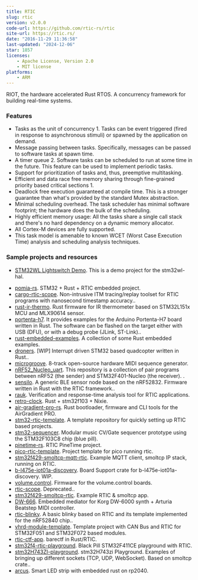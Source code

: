```yaml
---
title: RTIC
slug: rtic
version: v2.0.0
code-url: https://github.com/rtic-rs/rtic
site-url: https://rtic.rs/
date: "2016-11-29 11:36:58"
last-updated: "2024-12-06"
star: 1857
licenses:
    - Apache License, Version 2.0
    - MIT license
platforms:
    - ARM
---
```

RIOT, the hardware accelerated Rust RTOS. A concurrency framework for building real-time systems.

<!--more-->

### Features

- Tasks as the unit of concurrency 1. Tasks can be event triggered (fired in response to asynchronous stimuli) or spawned by the application on demand.
- Message passing between tasks. Specifically, messages can be passed to software tasks at spawn time.
- A timer queue 2. Software tasks can be scheduled to run at some time in the future. This feature can be used to implement periodic tasks.
- Support for prioritization of tasks and, thus, preemptive multitasking.
- Efficient and data race free memory sharing through fine-grained priority based critical sections 1.
- Deadlock free execution guaranteed at compile time. This is a stronger guarantee than what's provided by the standard Mutex abstraction.
- Minimal scheduling overhead. The task scheduler has minimal software footprint; the hardware does the bulk of the scheduling.
- Highly efficient memory usage: All the tasks share a single call stack and there's no hard dependency on a dynamic memory allocator.
- All Cortex-M devices are fully supported.
- This task model is amenable to known WCET (Worst Case Execution Time) analysis and scheduling analysis techniques.


### Sample projects and resources

- [STM32WL Lightswitch Demo](https://github.com/newAM/stm32wl-lightswitch-demo). This is a demo project for the stm32wl-hal.
<!--github-projects-->
- [pomia-rs](https://github.com/VersBinarii/pomia-rs). STM32 + Rust + RTIC embedded  project.
- [cargo-rtic-scope](https://github.com/rtic-scope/cargo-rtic-scope). Non-intrusive ITM tracing/replay toolset for RTIC programs with nanosecond timestamp accuracy..
- [rust-ir-thermo](https://github.com/geomatsi/rust-ir-thermo). Rust firmware for IR thermometer based on STM32L151x MCU and MLX90614 sensor.
- [portenta-h7](https://github.com/gdobato/portenta-h7). It provides examples for the Arduino Portenta-H7 board written in Rust. The software can be flashed on the target either with USB (DFU), or with a debug probe (JLink, ST-Link)..
- [rust-embedded-examples](https://github.com/hbacelar8/rust-embedded-examples). A collection of some Rust embedded examples.
- [droners](https://github.com/justdimaa/droners). [WIP] Interrupt driven STM32 based quadcopter written in Rust..
- [microgroove](https://github.com/afternoon/microgroove). 8-track open-source hardware MIDI sequence generator.
- [nRF52_Nucleo_uart](https://github.com/Dajamante/nRF52_Nucleo_uart). This repository is a collection of pair programs between nRF52 (the sender) and STM32F401-Nucleo (the receiver). .
- [sensilo](https://github.com/dbrgn/sensilo). A generic BLE sensor node based on the nRF52832. Firmware written in Rust with the RTIC framework..
- [rauk](https://github.com/markhakansson/rauk). Verification and response-time analysis tool for RTIC applications.
- [retro-clock](https://github.com/VersBinarii/retro-clock). Rust + stm32f103 + Nixie.
- [air-gradient-pro-rs](https://github.com/jonlamb-gh/air-gradient-pro-rs). Rust bootloader, firmware and CLI tools for the AirGradient PRO.
- [stm32-rtic-template](https://github.com/VersBinarii/stm32-rtic-template). A template repository for quickly setting up RTIC based projects.
- [stm32-sequencer](https://github.com/etiennetremel/stm32-sequencer). Modular music CV/Gate sequencer prototype using the STM32F103C8 chip (blue pill).
- [pinetime-rs](https://github.com/jonlamb-gh/pinetime-rs). RTIC PineTime project.
- [pico-rtic-template](https://github.com/adoble/pico-rtic-template). Project template for pico running rtic.
- [stm32f429-smoltcp-mqtt-rtic](https://github.com/jonlamb-gh/stm32f429-smoltcp-mqtt-rtic). Example MQTT client, smoltcp IP stack, running on RTIC.
- [b-l475e-iot01a-discovery](https://github.com/gdobato/b-l475e-iot01a-discovery). Board Support crate for b-l475e-iot01a-discovery. WIP.
- [volume.control](https://github.com/0xa10/volume.control). Firmware for the volume.control boards.
- [rtic-scope](https://github.com/tmplt/rtic-scope). Deprecated..
- [stm32f429-smoltcp-rtic](https://github.com/jonlamb-gh/stm32f429-smoltcp-rtic). Example RTIC & smoltcp app.
- [DW-666](https://github.com/fralalonde/DW-666). Embedded mediator for Korg DW-6000 synth + Arturia Beatstep MIDI controller.
- [rtic-blinky](https://github.com/90degs2infty/rtic-blinky). A basic blinky based on RTIC and its template implemented for the nRF52840 chip..
- [vhrd-module-template](https://github.com/vhrdtech/vhrd-module-template). Template project with CAN Bus and RTIC for STM32F051 and STM32F072 based modules.
- [rtic-ctf-app](https://github.com/jonlamb-gh/rtic-ctf-app). barectf in Rust/RTIC.
- [stm32f4-rtic-playground](https://github.com/alexxy/stm32f4-rtic-playground). Black Pill STM32F411CE playground with RTIC.
- [stm32H743ZI-playground](https://github.com/klimatt/stm32H743ZI-playground). stm32H743zi Playground. Examples of bringing up different sockets (TCP, UDP, WebSocket). Based on smoltcp crate..
- [arcus](https://github.com/LU15W1R7H/arcus). Smart LED strip with embedded rust on rp2040.

